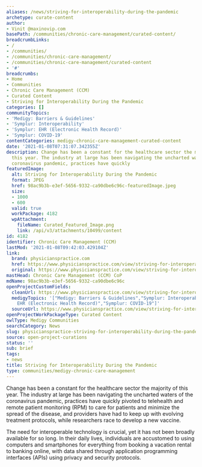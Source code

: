 ```yaml
---
aliases: /news/striving-for-interoperability-during-the-pandemic
archetype: curate-content
author:
- Vinit @maxinovip.com
basePath: /communities/chronic-care-management/curated-content/
breadcrumbLinks:
- /
- /communities/
- /communities/chronic-care-management/
- /communities/chronic-care-management/curated-content
- '#'
breadcrumbs:
- Home
- Communities
- Chronic Care Management (CCM)
- Curated Content
- Striving for Interoperability During the Pandemic
categories: []
communityTopics:
- 'Medigy: Barriers & Guidelines'
- 'Symplur: Interoperability'
- 'Symplur: EHR (Electronic Health Record)'
- 'Symplur: COVID-19'
contentCategories: medigy-chronic-care-management-curated-content
date: '2021-01-08T07:31:07.342355Z'
description: Change has been a constant for the healthcare sector the majority of
  this year. The industry at large has been navigating the uncharted waters of the
  coronavirus pandemic, practices have quickly
featuredImage:
  alt: Striving for Interoperability During the Pandemic
  format: JPEG
  href: 98ac9b3b-e3ef-5656-9332-ca90dbe6c96c-featuredImage.jpeg
  size:
  - 1000
  - 600
  valid: true
  workPackage: 4182
  wpAttachment:
    fileName: Curated_Featured_Image.png
    link: /api/v3/attachments/10499/content
id: 4182
identifier: Chronic Care Management (CCM)
lastMod: '2021-01-08T09:42:03.429104Z'
link:
  brand: physicianspractice.com
  href: https://www.physicianspractice.com/view/striving-for-interoperability-during-the-pandemic
  original: https://www.physicianspractice.com/view/striving-for-interoperability-during-the-pandemic
mastHead: Chronic Care Management (CCM) CoP
mdName: 98ac9b3b-e3ef-5656-9332-ca90dbe6c96c
openProjectCustomFields:
  cleanUrl: https://www.physicianspractice.com/view/striving-for-interoperability-during-the-pandemic
  medigyTopics: '["Medigy: Barriers & Guidelines","Symplur: Interoperability","Symplur:
    EHR (Electronic Health Record)","Symplur: COVID-19"]'
  sourceUrl: https://www.physicianspractice.com/view/striving-for-interoperability-during-the-pandemic
openProjectWorkPackageType: Curated Content
owlType: Medigy Communities
searchCategory: News
slug: physicianspractice-striving-for-interoperability-during-the-pandemic
source: open-project-curations
status: ''
sub: brief
tags:
- news
title: Striving for Interoperability During the Pandemic
type: communities/medigy-chronic-care-management
---
```


<p>Change has been a constant for the healthcare sector the majority of this year. The industry at large has been navigating the uncharted waters of the coronavirus pandemic, practices have quickly pivoted to telehealth and remote patient monitoring (RPM) to care for patients and minimize the spread of the disease, and providers have had to keep up with evolving treatment protocols, while researchers race to develop a new vaccine.</p><p>The need for interoperable technology is crucial, yet it has not been broadly available for so long. In their daily lives, individuals are accustomed to using computers and smartphones for everything from booking a vacation rental to banking online, with data shared through application programming interfaces (APIs) using privacy and security protocols.</p>